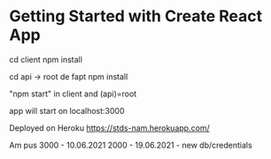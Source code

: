 # Getting Started with Create React App

cd client
npm install

cd api -> root de fapt
npm install

"npm start" in client and (api)=root

app will start on localhost:3000

Deployed on Heroku https://stds-nam.herokuapp.com/

Am pus 3000 - 10.06.2021
2000 - 19.06.2021 - new db/credentials